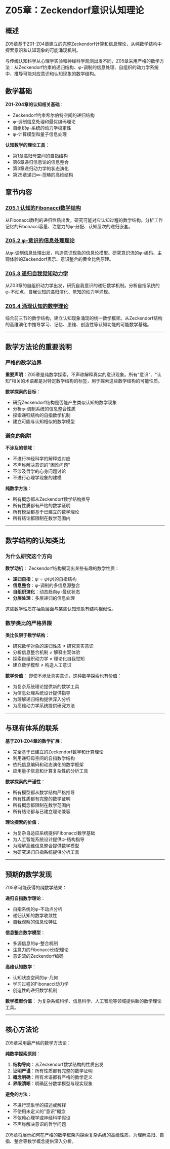 # Z05章：Zeckendorf意识认知理论

## 概述

Z05章基于Z01-Z04章建立的完整Zeckendorf计算和信息理论，从纯数学结构中探索意识和认知现象的可能涌现机制。

与传统认知科学从心理学实验和神经科学观测出发不同，Z05章采用严格的数学方法：从Zeckendorf约束的递归结构、φ-调制的信息处理、自组织的动力学系统中，推导可能对应意识和认知现象的数学结构。

## 数学基础

**Z01-Z04章的认知相关基础**：
- Zeckendorf约束希尔伯特空间的递归结构
- φ-调制信息处理和最优编码理论
- 自组织φ-系统的动力学稳定性
- φ-计算模型和量子信息处理

**认知数学的理论工具**：
- 第1章递归母空间的自指结构
- 第6章递归信息论的信息整合
- 第3章递归动力学的状态演化
- 第25章递归∞-范畴的高维结构

## 章节内容

### [Z05.1 认知的Fibonacci数学结构](./Z05.1-cognitive-fibonacci-structures.md)
从Fibonacci数列的递归性质出发，研究可能对应认知过程的数学结构。分析工作记忆的Fibonacci容量、注意力的φ-分配、认知层次的递归嵌套。

### [Z05.2 φ-意识的信息处理理论](./Z05.2-phi-consciousness-information-processing.md)
从φ-调制信息处理出发，构造意识现象的信息论模型。研究意识流的φ-编码、主观体验的Zeckendorf表示、意识整合的黄金比例原理。

### [Z05.3 递归自我觉知动力学](./Z05.3-recursive-self-awareness-dynamics.md)
从Z03章的自组织动力学出发，研究自我意识的递归数学机制。分析自指系统的φ-不动点、自我认知的递归演化、觉知的动力学涌现。

### [Z05.4 涌现认知的数学理论](./Z05.4-emergent-cognition-mathematical-theory.md)
综合前三节的数学结构，建立认知现象涌现的统一数学框架。从Zeckendorf结构的高维演化中推导学习、记忆、思维、创造性等认知功能的可能数学基础。

---

## 数学方法论的重要说明

### 严格的数学边界

**重要声明**：Z05章是纯数学探索，不声称解释真实的意识现象。所有"意识"、"认知"相关的术语都是对特定数学结构的标签，用于探索这些数学结构的可能性质。

**数学探索的目标**：
- 研究Zeckendorf结构是否能产生类似认知的数学现象
- 分析φ-调制系统的信息整合性质
- 探索递归结构的自指数学机制
- 建立可能与认知相似的数学模型

### 避免的陷阱

**不涉及的领域**：
- 不进行神经科学的解释或对应
- 不声称解决意识的"困难问题"
- 不涉及哲学的心身问题讨论
- 不进行心理学现象的建模

**纯数学方法**：
- 所有概念都从Zeckendorf数学结构推导
- 所有性质都有严格的数学证明
- 所有模型都基于已建立的数学理论
- 所有结论都限制在数学范围内

---

## 数学结构的认知类比

### 为什么研究这个方向

**数学动机**：
Zeckendorf结构展现出某些有趣的数学性质：
- **递归自指**：$\psi = \psi(\psi)$的自指结构
- **信息整合**：φ-调制的多信息源整合
- **自组织演化**：动态趋向φ-最优状态
- **分层处理**：多层递归的信息处理

这些数学性质在抽象层面与某些认知现象有结构相似性。

### 数学类比的严格界限

**类比仅限于数学结构**：
- 研究数学对象的递归性质 ≠ 研究真实意识
- 分析信息整合机制 ≠ 解释主观体验  
- 探索自组织动力学 ≠ 理论化自我觉知
- 建立数学模型 ≠ 构造人工意识

**数学价值**：
即使不涉及真实意识，这种数学探索也有价值：
- 为复杂系统理论提供新的数学工具
- 为信息处理系统设计提供指导
- 为理解递归结构提供深入分析
- 为高维动力学系统提供研究方法

---

## 与现有体系的联系

**基于Z01-Z04章的数学扩展**：
- 完全基于已建立的Zeckendorf数学和计算理论
- 利用递归母空间的自指数学结构
- 依托信息编码和动态演化的数学框架
- 应用量子信息和计算复杂性的分析工具

**数学探索的严谨性**：
- 所有模型都从数学结构严格推导
- 所有性质都有完整的数学证明
- 所有概念都限制在数学范围内
- 所有结论都与已建立理论兼容

**理论探索的价值**：
- 为复杂自适应系统提供Fibonacci数学基础
- 为人工智能系统设计提供φ-结构指导
- 为理解高维信息整合提供数学模型
- 为研究递归自指系统提供分析工具

---

## 预期的数学发现

Z05章可能获得的纯数学结果：

**递归自指数学理论**：
- 自指系统的φ-不动点分析
- 递归认知的数学收敛性
- 自我观察的信息论特征

**信息整合数学模型**：
- 多源信息的φ-整合机制
- 注意力的Fibonacci分配理论
- 意识流的Zeckendorf编码

**高维认知数学**：
- 认知状态空间的φ-几何
- 学习过程的Fibonacci动力学
- 创造性的递归数学机制

**数学模型价值**：
为复杂系统科学、信息科学、人工智能等领域提供新的数学理论工具。

---

## 核心方法论

Z05章采用最严格的数学方法论：

**纯数学探索原则**：
1. **结构导向**：从Zeckendorf数学结构的性质出发
2. **证明严谨**：所有性质都有完整的数学证明
3. **概念明确**：所有术语都有严格的数学定义
4. **界限清晰**：明确区分数学模型与现实现象

**避免的方法**：
- 不进行现象学的描述或解释
- 不使用未定义的"意识"概念
- 不依赖心理学或神经科学假设
- 不声称解决意识的哲学问题

Z05章将展示如何在严格的数学框架内探索复杂系统的高级性质，为理解递归、自指、整合等数学概念提供深入分析。